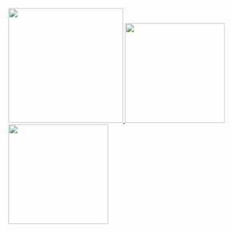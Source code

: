 <a href="/">
  <img height="230em" src="https://github-profile-summary-cards.vercel.app/api/cards/profile-details?username=fryingeggmaster&theme=github">
  <img height="200em" src="https://github-readme-stats.vercel.app/api?username=fryingeggmaster&show_icons=true&include_all_commits=true&count_private=true" />
  <img height="200em" src="https://github-readme-stats.vercel.app/api/top-langs?username=fryingeggmaster&layout=compact&exclude_repo=Android_Homework,rinchannowww.github.io&langs_count=8" />
</a>



